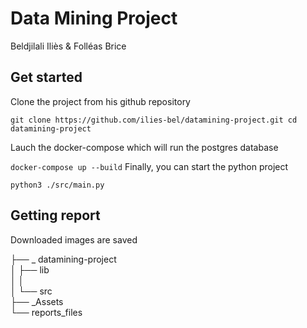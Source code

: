 # Data Mining Project

Beldjilali Iliès & Folléas Brice

## Get started

Clone the project from his github repository

``
git clone https://github.com/ilies-bel/datamining-project.git
cd datamining-project
``

Lauch the docker-compose which will run the postgres database

``
docker-compose up --build
``
Finally, you can start the python project

``
python3 ./src/main.py
``
## Getting report

Downloaded images are saved 

├── _ datamining-project   
│   ├── lib   
│   │   
│   └── src   
├── _Assets   
└── reports_files